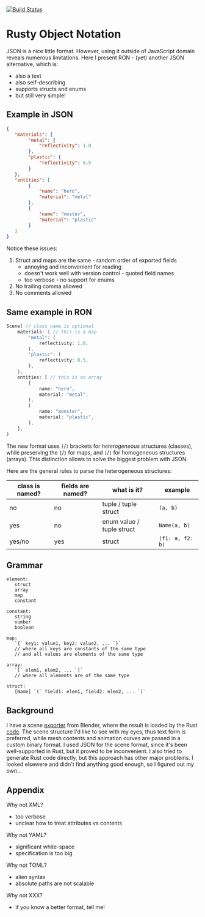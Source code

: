 [![Build Status](https://travis-ci.org/kvark/ron.png?branch=master)](https://travis-ci.org/kvark/ron)

# Rusty Object Notation

JSON is a nice little format. However, using it outside of JavaScript domain reveals numerous limitations. Here I present RON - (yet) another JSON alternative, which is:
  - also a text
  - also self-describing
  - supports structs and enums
  - but still very simple!

## Example in JSON

```json
{
   "materials": {
        "metal": {
            "reflectivity": 1.0
        },
        "plastic": {
            "reflectivity": 0.5
        }
   },
   "entities": [
        {
            "name": "hero",
            "material": "metal"
        },
        {
            "name": "moster",
            "material": "plastic"
        }
   ]
}
```

Notice these issues:
  1. Struct and maps are the same
    - random order of exported fields
      - annoying and inconvenient for reading
      - doesn't work well with version control
    - quoted field names
      - too verbose
    - no support for enums
  2. No trailing comma allowed
  3. No comments allowed

## Same example in RON

```rust
Scene( // class name is optional
    materials: { // this is a map
        "metal": (
            reflectivity: 1.0,
        ),
        "plastic": (
            reflectivity: 0.5,
        ),
    },
    entities: [ // this is an array
        (
            name: "hero",
            material: "metal",
        ),
        (
            name: "monster",
            material: "plastic",
        ),
    ],
)
```

The new format uses `(`/`)` brackets for *heterogeneous* structures (classes), while preserving the `{`/`}` for maps, and `[`/`]` for homogeneous structures (arrays). This distinction allows to solve the biggest problem with JSON.

Here are the general rules to parse the heterogeneous structures:

| class is named? | fields are named? | what is it?               | example           |
| --------------- | ------------------| ------------------------- | ----------------- |
| no              | no                | tuple / tuple struct      | `(a, b)`          |
| yes             | no                | enum value / tuple struct | `Name(a, b)`      |
| yes/no          | yes               | struct                    | `(f1: a, f2: b)`  |

## Grammar
```
element:
   struct
   array
   map
   constant

constant:
   string
   number
   boolean

map:
   `{` key1: value1, key2: value2, ... `}`
   // where all keys are constants of the same type
   // and all values are elements of the same type 

array:
   `[` elem1, elem2, ... `]`
   // where all alements are of the same type

struct:
   [Name] `(` field1: elem1, field2: elem2, ... `)`
```

## Background

I have a scene [exporter](https://github.com/kvark/claymore/blob/master/etc/blender/io_kri_scene/scene.py) from Blender, where the result is loaded by the Rust [code](https://github.com/kvark/claymore/blob/master/src/load/scene.rs). The scene structure I'd like to see with my eyes, thus text form is preferred, while mesh contents and animation curves are passed in a custom binary format. I used JSON for the scene format, since it's been well-supported in Rust, but it proved to be inconvenient. I also tried to generate Rust code directly, but this approach has other major problems. I looked elsewere and didn't find anything good enough, so I figured out my own...

## Appendix

Why not XML?
  - too verbose
  - unclear how to treat attributes vs contents

Why not YAML?
  - significant white-space 
  - specification is too big

Why not TOML?
  - alien syntax
  - absolute paths are not scalable

Why not XXX?
  - if you know a better format, tell me!

